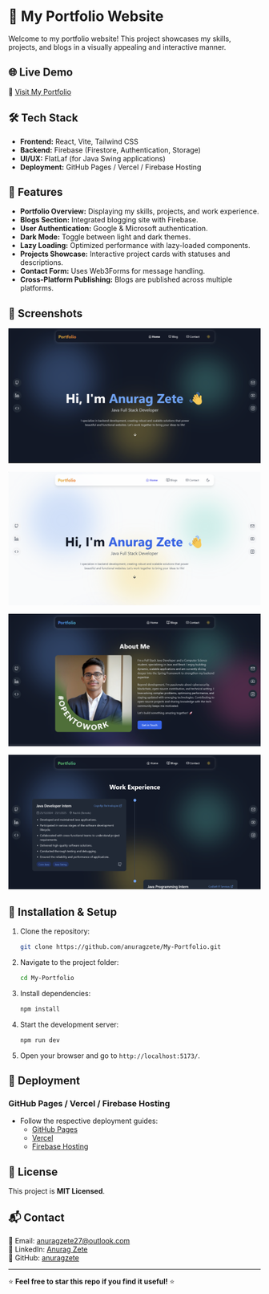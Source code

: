 # 🚀 My Portfolio Website

Welcome to my portfolio website! This project showcases my skills, projects, and blogs in a visually appealing and interactive manner.

## 🌐 Live Demo

🔗 [Visit My Portfolio](https://portfolio-anuragzete.web.app/)

## 🛠 Tech Stack

- **Frontend:** React, Vite, Tailwind CSS
- **Backend:** Firebase (Firestore, Authentication, Storage)
- **UI/UX:** FlatLaf (for Java Swing applications)
- **Deployment:** GitHub Pages / Vercel / Firebase Hosting

## 📌 Features

- **Portfolio Overview:** Displaying my skills, projects, and work experience.
- **Blogs Section:** Integrated blogging site with Firebase.
- **User Authentication:** Google & Microsoft authentication.
- **Dark Mode:** Toggle between light and dark themes.
- **Lazy Loading:** Optimized performance with lazy-loaded components.
- **Projects Showcase:** Interactive project cards with statuses and descriptions.
- **Contact Form:** Uses Web3Forms for message handling.
- **Cross-Platform Publishing:** Blogs are published across multiple platforms.

## 📸 Screenshots

![Home Page (Dark Mode)](https://github.com/anuragzete/My-Portfolio/blob/main/Project_Assets/Personal%20Portfolio%20Website/Screenshot%202025-02-18%20235809.png?raw=true)

![Home Page (Light Mode)](https://github.com/anuragzete/My-Portfolio/blob/main/Project_Assets/Personal%20Portfolio%20Website/Screenshot%202025-02-21%20212538.png?raw=true)

![About](https://github.com/anuragzete/My-Portfolio/blob/main/Project_Assets/Personal%20Portfolio%20Website/Screenshot%202025-02-21%20212644.png?raw=true)

![Work Experience](https://github.com/anuragzete/My-Portfolio/blob/main/Project_Assets/Personal%20Portfolio%20Website/Screenshot%202025-02-21%20212814.png?raw=true)

## 🔧 Installation & Setup

1. Clone the repository:
   ```sh
   git clone https://github.com/anuragzete/My-Portfolio.git
   ```
2. Navigate to the project folder:
   ```sh
   cd My-Portfolio
   ```
3. Install dependencies:
   ```sh
   npm install
   ```
4. Start the development server:
   ```sh
   npm run dev
   ```
5. Open your browser and go to `http://localhost:5173/`.

## 🚀 Deployment

### GitHub Pages / Vercel / Firebase Hosting

- Follow the respective deployment guides:
    - [GitHub Pages](https://pages.github.com/)
    - [Vercel](https://vercel.com/docs)
    - [Firebase Hosting](https://firebase.google.com/docs/hosting)

## 📝 License

This project is **MIT Licensed**.

## 📬 Contact

📧 Email: [anuragzete27@outlook.com](mailto\:anuragzete27@outlook.com)\
🔗 LinkedIn: [Anurag Zete](https://www.linkedin.com/in/anurag-zete-java-developer)\
📂 GitHub: [anuragzete](https://github.com/anuragzete)

---

⭐ **Feel free to star this repo if you find it useful!** ⭐

